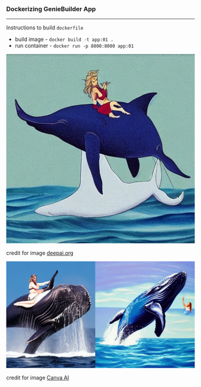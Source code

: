 ### Dockerizing GenieBuilder App
----------
Instructions to build `dockerfile`
* build image - `docker build -t app:01 .`
* run container - `docker run -p 8000:8000 app:01`

![genie riding whale image](./images/genie-docker.jpg)

credit for image [deepai.org](https://deepai.org/machine-learning-model/text2img)

![genie riding whale image](./images/genie-whale.png)

credit for image [Canva AI](https://www.canva.com/features/ai-image-generator/)